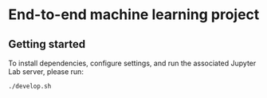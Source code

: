 # End-to-end machine learning project

## Getting started

To install dependencies, configure settings, and run the associated Jupyter Lab server, please run:

```shell
./develop.sh
```
